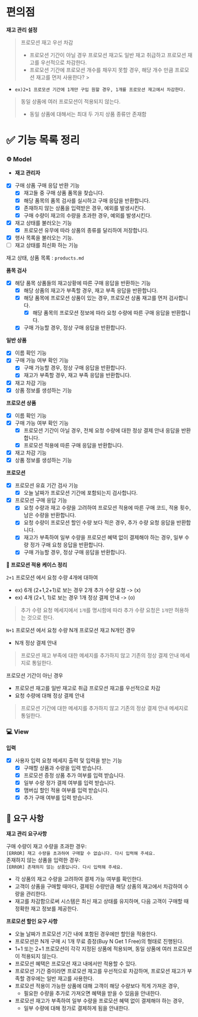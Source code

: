 # 편의점

**재고 관리 설정**

> 프로모션 재고 우선 차감
> - 프로모션 기간이 아닐 경우 프로모션 재고도 일반 재고 취급하고 프로모션 재고를 우선적으로 차감한다.
> - 프로모션 기간에 프로모션 개수를 채우지 못할 경우, 해당 개수 만큼 프로모션 재고를 먼저 사용한다?
    >

- `ex)2+1 프로모션 기간에 1개만 구입 원할 경우, 1개를 프로모션 재고에서 차감한다.`

>
> 동일 상품에 여러 프로모션이 적용되지 않는다.
> - 동일 상품에 대해서는 최대 두 가지 상품 종류만 존재함

# ✅ 기능 목록 정리

### **⚙️ Model**

- **재고 관리자**
- [x] 구매 상품 구매 응답 반환 기능
    - [x] 재고들 중 구매 상품 품목을 찾습니다.
    - [x] 해당 품목의 품목 검사를 실시하고 구매 응답을 반환합니다.
    - [x] 존재하지 않는 상품을 입력받은 경우, 예외를 발생시킨다.
    - [x] 구매 수량이 재고의 수량을 초과한 경우, 예외를 발생시킨다.
- [x] 재고 상태를 불러오는 기능
    - [x] 프로모션 유무에 따라 상품의 종류를 달리하여 저장합니다.
- [x] 행사 목록을 불러오는 기능.
- [ ] 재고 상태를 최신화 하는 기능

재고 상태, 상품 목록 : `products.md`

**품목 검사**

- [x] 해당 품목 상품들의 재고상황에 따른 구매 응답을 반환하는 기능
    - [x] 해당 상품의 재고가 부족할 경우, 재고 부족 응답을 반환합니다.
    - [x] 해당 품목에 프로모션 상품이 있는 경우, 프로모션 상품 재고를 먼저 검사합니다.
        - [x] 해당 품목의 프로모션 정보에 따라 요청 수량에 따른 구매 응답을 반환합니다.
    - [x] 구매 가능할 경우, 정상 구매 응답을 반환합니다.

**일반 상품**

- [x] 이름 확인 기능
- [x] 구매 가능 여부 확인 기능
    - [x] 구매 가능할 경우, 정상 구매 응답을 반환합니다.
    - [x] 재고가 부족할 경우, 재고 부족 응답을 반환합니다.
- [x] 재고 차감 기능
- [x] 상품 정보를 생성하는 기능

**프로모션 상품**

- [x] 이름 확인 기능
- [x] 구매 가능 여부 확인 기능
    - [x] 프로모션 기간이 아닐 경우, 전체 요청 수량에 대한 정상 결제 안내 응답을 반환합니다.
    - [x] 프로모션 적용에 따른 구매 응답을 반환합니다.
- [x] 재고 차감 기능
- [x] 상품 정보를 생성하는 기능

**프로모션**

- [x] 프로모션 유효 기간 검사 기능
    - [x] 오늘 날짜가 프로모션 기간에 포함되는지 검사합니다.
- [x] 프로모션 구매 응답 기능
    - [x] 요청 수량과 재고 수량을 고려하여 프로모션 적용에 따른 구매 코드, 적용 횟수, 남은 수량을 반환합니다.
    - [x] 요청 수량이 프로모션 할인 수량 보다 적은 경우, 추가 수량 요청 응답을 반환합니다.
    - [x] 재고가 부족하여 일부 수량을 프로모션 혜택 없이 결제해야 하는 경우, 일부 수량 정가 구매 요청 응답을 반환합니다.
    - [x] 구매 가능할 경우, 정상 구매 응답을 반환합니다.

**🤔 프로모션 적용 케이스 정리**

`2+1` 프로모션 에서 요청 수량 4개에 대하여

- ex) 6개 (2+1,2+1)로 보는 경우 2개 추가 수량 요청 -> (x)
- ex) 4개 (2+1, 1)로 보는 경우 1개 정상 결제 안내 -> (o)

> 추가 수령 요청 메세지에서 `1개`를 명시함에 따라 추가 수량 요청은 `1개`만 허용하는 것으로 한다.

`N+1` 프로모션 에서 요청 수량 N개 프로모션 재고 N개인 경우

- N개 정상 결제 안내

> 프로모션 재고 부족에 대한 메세지를 추가하지 않고 기존의 정상 결제 안내 메세지로 통일한다.

프로모션 기간이 아닌 경우

- 프로모션 재고를 일반 재고로 취급 프로모션 재고를 우선적으로 차감
- 요청 수량에 대해 정상 결제 안내

> 프로모션 기간에 대한 메세지를 추가하지 않고 기존의 정상 결제 안내 메세지로 통일한다.

### **💻 View**

**입력**

- [x] 사용자 입력 요청 메세지 출력 및 입력을 받는 기능
    - [x] 구매할 상품과 수량을 입력 받습니다.
    - [x] 프로모션 증정 상품 추가 여부를 입력 받습니다.
    - [x] 일부 수량 정가 결제 여부를 입력 받습니다.
    - [x] 맴버십 할인 적용 여부를 입력 받습니다.
    - [x] 추가 구매 여부를 입력 받습니다.

## **📝 요구 사항**

**재고 관리 요구사항**

구매 수량이 재고 수량을 초과한 경우:
<br>`[ERROR] 재고 수량을 초과하여 구매할 수 없습니다. 다시 입력해 주세요.`
<br>존재하지 않는 상품을 입력한 경우:
<br>`[ERROR] 존재하지 않는 상품입니다. 다시 입력해 주세요.`

- 각 상품의 재고 수량을 고려하여 결제 가능 여부를 확인한다.
- 고객이 상품을 구매할 때마다, 결제된 수량만큼 해당 상품의 재고에서 차감하여 수량을 관리한다.
- 재고를 차감함으로써 시스템은 최신 재고 상태를 유지하며, 다음 고객이 구매할 때 정확한 재고 정보를 제공한다.

**프로모션 할인 요구 사항**

- 오늘 날짜가 프로모션 기간 내에 포함된 경우에만 할인을 적용한다.
- 프로모션은 N개 구매 시 1개 무료 증정(Buy N Get 1 Free)의 형태로 진행된다.
- 1+1 또는 2+1 프로모션이 각각 지정된 상품에 적용되며, 동일 상품에 여러 프로모션이 적용되지 않는다.
- 프로모션 혜택은 프로모션 재고 내에서만 적용할 수 있다.
- 프로모션 기간 중이라면 프로모션 재고를 우선적으로 차감하며, 프로모션 재고가 부족할 경우에는 일반 재고를 사용한다.
- 프로모션 적용이 가능한 상품에 대해 고객이 해당 수량보다 적게 가져온 경우,
    - 필요한 수량을 추가로 가져오면 혜택을 받을 수 있음을 안내한다.
- 프로모션 재고가 부족하여 일부 수량을 프로모션 혜택 없이 결제해야 하는 경우,
    - 일부 수량에 대해 정가로 결제하게 됨을 안내한다.
